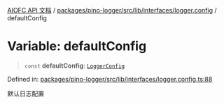 [AIOFC API 文档](../../../../../../../index.md) / [packages/pino-logger/src/lib/interfaces/logger.config](../index.md) / defaultConfig

# Variable: defaultConfig

> `const` **defaultConfig**: [`LoggerConfig`](../interfaces/LoggerConfig.md)

Defined in: [packages/pino-logger/src/lib/interfaces/logger.config.ts:88](https://github.com/aiofc-nx/aiofc-nx-20250117/blob/67a7c164367a9389d2ffea309275a0822750a8a2/packages/pino-logger/src/lib/interfaces/logger.config.ts#L88)

默认日志配置

